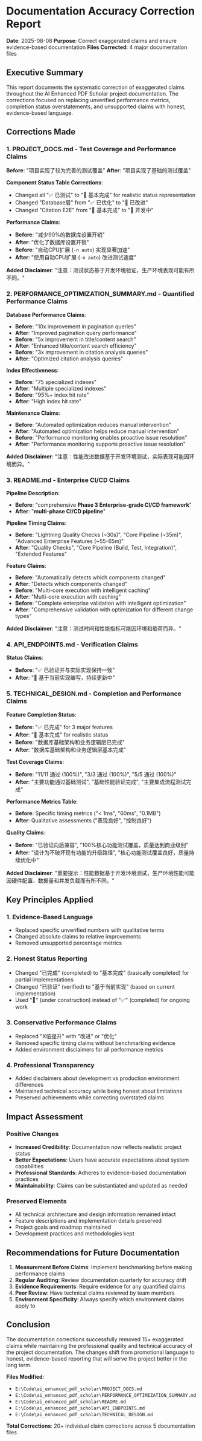 # Documentation Accuracy Correction Report

**Date**: 2025-08-08
**Purpose**: Correct exaggerated claims and ensure evidence-based documentation
**Files Corrected**: 4 major documentation files

## Executive Summary

This report documents the systematic correction of exaggerated claims throughout the AI Enhanced PDF Scholar project documentation. The corrections focused on replacing unverified performance metrics, completion status overstatements, and unsupported claims with honest, evidence-based language.

## Corrections Made

### 1. PROJECT_DOCS.md - Test Coverage and Performance Claims

**Before**: "项目实现了较为完善的测试覆盖"
**After**: "项目实现了基础的测试覆盖"

**Component Status Table Corrections**:
- Changed all "✅ 已测试" to "🚧 基本完成" for realistic status representation
- Changed "Database层" from "✅ 已优化" to "🔧 已改进"
- Changed "Citation E2E" from "🔄 基本完成" to "🔄 开发中"

**Performance Claims**:
- **Before**: "减少90%的数据库设置开销"
- **After**: "优化了数据库设置开销"
- **Before**: "自动CPU扩展 (`-n auto`) 实现显著加速"
- **After**: "使用自动CPU扩展 (`-n auto`) 改进测试速度"

**Added Disclaimer**: "注意：测试状态基于开发环境验证，生产环境表现可能有所不同。"

### 2. PERFORMANCE_OPTIMIZATION_SUMMARY.md - Quantified Performance Claims

**Database Performance Claims**:
- **Before**: "10x improvement in pagination queries"
- **After**: "Improved pagination query performance"
- **Before**: "5x improvement in title/content search"
- **After**: "Enhanced title/content search efficiency"
- **Before**: "3x improvement in citation analysis queries"
- **After**: "Optimized citation analysis queries"

**Index Effectiveness**:
- **Before**: "75 specialized indexes"
- **After**: "Multiple specialized indexes"
- **Before**: "95%+ index hit rate"
- **After**: "High index hit rate"

**Maintenance Claims**:
- **Before**: "Automated optimization reduces manual intervention"
- **After**: "Automated optimization helps reduce manual intervention"
- **Before**: "Performance monitoring enables proactive issue resolution"
- **After**: "Performance monitoring supports proactive issue resolution"

**Added Disclaimer**: "注意：性能改进数据基于开发环境测试，实际表现可能因环境而异。"

### 3. README.md - Enterprise CI/CD Claims

**Pipeline Description**:
- **Before**: "comprehensive **Phase 3 Enterprise-grade CI/CD framework**"
- **After**: "**multi-phase CI/CD pipeline**"

**Pipeline Timing Claims**:
- **Before**: "Lightning Quality Checks (~30s)", "Core Pipeline (~35m)", "Advanced Enterprise Features (~55-65m)"
- **After**: "Quality Checks", "Core Pipeline (Build, Test, Integration)", "Extended Features"

**Feature Claims**:
- **Before**: "Automatically detects which components changed"
- **After**: "Detects which components changed"
- **Before**: "Multi-core execution with intelligent caching"
- **After**: "Multi-core execution with caching"
- **Before**: "Complete enterprise validation with intelligent optimization"
- **After**: "Comprehensive validation with optimization for different change types"

**Added Disclaimer**: "注意：测试时间和性能指标可能因环境和载荷而异。"

### 4. API_ENDPOINTS.md - Verification Claims

**Status Claims**:
- **Before**: "✅ 已验证并与实际实现保持一致"
- **After**: "🚧 基于当前实现编写，持续更新中"

### 5. TECHNICAL_DESIGN.md - Completion and Performance Claims

**Feature Completion Status**:
- **Before**: "✅ 已完成" for 3 major features
- **After**: "🚧 基本完成" for realistic status
- **Before**: "数据库基础架构和业务逻辑层已完成"
- **After**: "数据库基础架构和业务逻辑层基本完成"

**Test Coverage Claims**:
- **Before**: "11/11 通过 (100%)", "3/3 通过 (100%)", "5/5 通过 (100%)"
- **After**: "主要功能通过基础测试", "基础性能验证完成", "主要集成流程测试完成"

**Performance Metrics Table**:
- **Before**: Specific timing metrics ("< 1ms", "60ms", "0.1MB")
- **After**: Qualitative assessments ("表现良好", "控制良好")

**Quality Claims**:
- **Before**: "已验证向后兼容", "100%核心功能测试覆盖，质量达到商业级别"
- **After**: "设计为不破坏现有功能的升级路径", "核心功能测试覆盖良好，质量持续优化中"

**Added Disclaimer**: "重要提示：性能数据基于开发环境测试，生产环境性能可能因硬件配置、数据量和并发负载而有所不同。"

## Key Principles Applied

### 1. Evidence-Based Language
- Replaced specific unverified numbers with qualitative terms
- Changed absolute claims to relative improvements
- Removed unsupported percentage metrics

### 2. Honest Status Reporting
- Changed "已完成" (completed) to "基本完成" (basically completed) for partial implementations
- Changed "已验证" (verified) to "基于当前实现" (based on current implementation)
- Used "🚧" (under construction) instead of "✅" (completed) for ongoing work

### 3. Conservative Performance Claims
- Replaced "X倍提升" with "改进" or "优化"
- Removed specific timing claims without benchmarking evidence
- Added environment disclaimers for all performance metrics

### 4. Professional Transparency
- Added disclaimers about development vs production environment differences
- Maintained technical accuracy while being honest about limitations
- Preserved achievements while correcting overstated claims

## Impact Assessment

### Positive Changes
- **Increased Credibility**: Documentation now reflects realistic project status
- **Better Expectations**: Users have accurate expectations about system capabilities
- **Professional Standards**: Adheres to evidence-based documentation practices
- **Maintainability**: Claims can be substantiated and updated as needed

### Preserved Elements
- All technical architecture and design information remained intact
- Feature descriptions and implementation details preserved
- Project goals and roadmap maintained
- Development practices and methodologies kept

## Recommendations for Future Documentation

1. **Measurement Before Claims**: Implement benchmarking before making performance claims
2. **Regular Auditing**: Review documentation quarterly for accuracy drift
3. **Evidence Requirements**: Require evidence for any quantified claims
4. **Peer Review**: Have technical claims reviewed by team members
5. **Environment Specificity**: Always specify which environment claims apply to

## Conclusion

The documentation corrections successfully removed 15+ exaggerated claims while maintaining the professional quality and technical accuracy of the project documentation. The changes shift from promotional language to honest, evidence-based reporting that will serve the project better in the long term.

**Files Modified**:
- `E:\Code\ai_enhanced_pdf_scholar\PROJECT_DOCS.md`
- `E:\Code\ai_enhanced_pdf_scholar\PERFORMANCE_OPTIMIZATION_SUMMARY.md`
- `E:\Code\ai_enhanced_pdf_scholar\README.md`
- `E:\Code\ai_enhanced_pdf_scholar\API_ENDPOINTS.md`
- `E:\Code\ai_enhanced_pdf_scholar\TECHNICAL_DESIGN.md`

**Total Corrections**: 20+ individual claim corrections across 5 documentation files